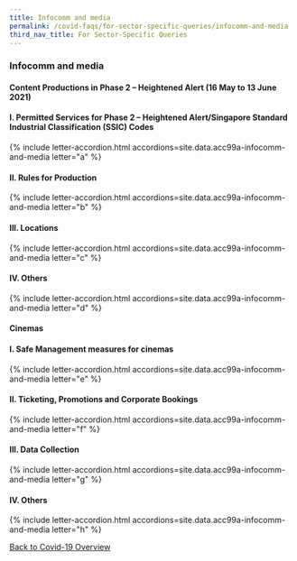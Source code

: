```yaml
---
title: Infocomm and media
permalink: /covid-faqs/for-sector-specific-queries/infocomm-and-media
third_nav_title: For Sector-Specific Queries
---
```


### Infocomm and media

#### Content Productions in Phase 2 – Heightened Alert (16 May to 13 June 2021)

#### I. Permitted Services for Phase 2 – Heightened Alert/Singapore Standard Industrial Classification (SSIC) Codes

{% include letter-accordion.html accordions=site.data.acc99a-infocomm-and-media letter="a" %}

#### II. Rules for Production

{% include letter-accordion.html accordions=site.data.acc99a-infocomm-and-media letter="b" %}

#### III. Locations

{% include letter-accordion.html accordions=site.data.acc99a-infocomm-and-media letter="c" %}

#### IV. Others

{% include letter-accordion.html accordions=site.data.acc99a-infocomm-and-media letter="d" %}

#### Cinemas

#### I. Safe Management measures for cinemas

{% include letter-accordion.html accordions=site.data.acc99a-infocomm-and-media letter="e" %}

#### II. Ticketing, Promotions and Corporate Bookings

{% include letter-accordion.html accordions=site.data.acc99a-infocomm-and-media letter="f" %}

#### III. Data Collection

{% include letter-accordion.html accordions=site.data.acc99a-infocomm-and-media letter="g" %}

#### IV. Others

{% include letter-accordion.html accordions=site.data.acc99a-infocomm-and-media letter="h" %}

[Back to Covid-19 Overview](/covid/)

<script src="/jquery/loadFuse.js"></script>
